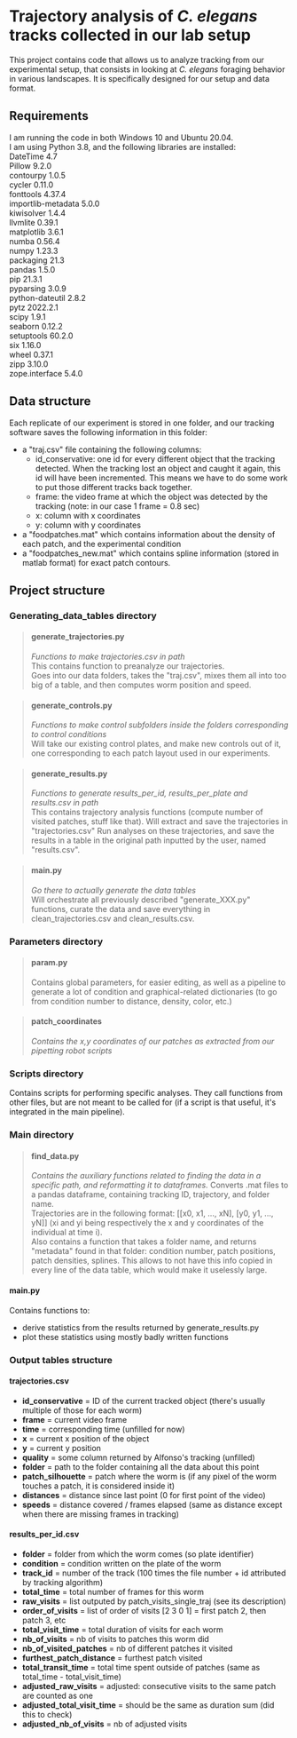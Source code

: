 # Trajectory analysis of _C. elegans_ tracks collected in our lab setup
This project contains code that allows us to analyze tracking from our experimental setup, that consists in looking at
_C. elegans_ foraging behavior in various landscapes. It is specifically designed for our setup and data format.

## Requirements
I am running the code in both Windows 10 and Ubuntu 20.04.  
I am using Python 3.8, and the following libraries are installed:  
DateTime 4.7  	
Pillow	9.2.0  
contourpy	1.0.5  
cycler	0.11.0  
fonttools	4.37.4  
importlib-metadata	5.0.0  
kiwisolver	1.4.4  
llvmlite	0.39.1  
matplotlib	3.6.1  
numba	0.56.4  
numpy	1.23.3  
packaging	21.3  
pandas	1.5.0  
pip	21.3.1  
pyparsing	3.0.9  
python-dateutil	2.8.2  
pytz	2022.2.1  
scipy	1.9.1  
seaborn	0.12.2  
setuptools	60.2.0  
six	1.16.0  
wheel	0.37.1  
zipp	3.10.0  
zope.interface	5.4.0

## Data structure

Each replicate of our experiment is stored in one folder, and our tracking software saves the 
following information in this folder:
- a "traj.csv" file containing the following columns:
  - id_conservative: one id for every different object that the tracking detected. When the tracking lost an object and 
caught it again, this id will have been incremented. This means we have to do some work to put those different tracks back together.
  - frame: the video frame at which the object was detected by the tracking (note: in our case 1 frame = 0.8 sec)
  - x: column with x coordinates
  - y: column with y coordinates
- a "foodpatches.mat" which contains information about the density of each patch, and the experimental condition
- a "foodpatches_new.mat" which contains spline information (stored in matlab format) for exact patch contours. 


## Project structure

### Generating_data_tables directory
> #### generate_trajectories.py
> _Functions to make trajectories.csv in path_  
This contains function to preanalyze our trajectories.  
Goes into our data folders, takes the "traj.csv", mixes them all
into too big of a table, and then computes worm position and 
speed.

> #### generate_controls.py
> _Functions to make control subfolders inside the folders 
> corresponding to control conditions_  
> Will take our existing control plates, and make new controls out of it, one corresponding to each patch
layout used in our experiments.

>#### generate_results.py
> _Functions to generate results_per_id, results_per_plate and
> results.csv in path_  
> This contains trajectory analysis functions (compute number of visited patches, stuff like that). 
Will extract and save the trajectories in "trajectories.csv"
Run analyses on these trajectories, and save the results in a table in the original path inputted by the user, named "results.csv".

> #### main.py
> _Go there to actually generate the data tables_  
> Will orchestrate all previously described "generate_XXX.py" 
> functions, curate the data and save everything in
> clean_trajectories.csv and clean_results.csv.

### Parameters directory
> #### param.py
> Contains global parameters, for easier editing, as well as a pipeline
to generate a lot of condition and graphical-related dictionaries 
(to go from condition number to distance, density, color, etc.)

> #### patch_coordinates
>_Contains the x,y coordinates of our patches as extracted from 
our pipetting robot scripts_

### Scripts directory
Contains scripts for performing specific analyses.
They call functions from other files, but are not meant to be called
for (if a script is that useful, it's integrated in the main pipeline).

### Main directory
>#### find_data.py
>_Contains the auxiliary functions related to finding the data in a specific path, and reformatting it to dataframes._
Converts .mat files to a pandas dataframe, containing tracking ID, trajectory, and folder name.  
Trajectories are in the following format: [[x0, x1, ..., xN], [y0, y1, ..., yN]] (xi and yi being respectively the x and y coordinates 
of the individual at time i).  
Also contains a function that takes a folder name, and returns "metadata" found in that folder:
condition number, patch positions, patch densities, splines. This allows to not have this info copied in every line of the data
table, which would make it uselessly large.

#### main.py 
Contains functions to:
- derive statistics from the results returned by generate_results.py
- plot these statistics using mostly badly written functions

### Output tables structure
#### trajectories.csv

- **id_conservative** = ID of the current tracked object (there's usually multiple of those for each worm)
- **frame** = current video frame
- **time** = corresponding time (unfilled for now)
- **x** = current x position of the object
- **y** = current y position
- **quality** = some column returned by Alfonso's tracking (unfilled)
- **folder** = path to the folder containing all the data about this point
- **patch_silhouette** = patch where the worm is (if any pixel of the worm touches a patch, it is considered inside it) 
- **distances** = distance since last point (0 for first point of the video)
- **speeds** = distance covered / frames elapsed (same as distance except when there are missing frames in tracking)

#### results_per_id.csv

- **folder** = folder from which the worm comes (so plate identifier)  
- **condition** = condition written on the plate of the worm  
- **track_id** = number of the track (100 times the file number + id attributed by tracking algorithm)  
- **total_time** = total number of frames for this worm  
- **raw_visits** = list outputed by patch_visits_single_traj (see its description)  
- **order_of_visits** = list of order of visits [2 3 0 1] = first patch 2, then patch 3, etc  
- **total_visit_time** = total duration of visits for each worm  
- **nb_of_visits** = nb of visits to patches this worm did  
- **nb_of_visited_patches** = nb of different patches it visited  
- **furthest_patch_distance** = furthest patch visited  
- **total_transit_time** = total time spent outside of patches (same as total_time - total_visit_time)  
- **adjusted_raw_visits** = adjusted: consecutive visits to the same patch are counted as one  
- **adjusted_total_visit_time** = should be the same as duration sum (did this to check)  
- **adjusted_nb_of_visits** = nb of adjusted visits  

